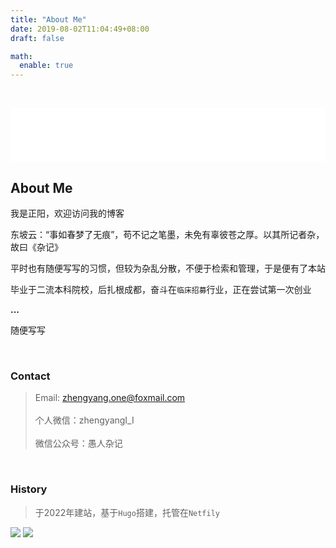 ```yaml
---
title: "About Me"
date: 2019-08-02T11:04:49+08:00
draft: false

math:
  enable: true
---
```




&nbsp;

<iframe frameborder="no" border="0" marginwidth="0" marginheight="0" width=100% height=86 src="//music.163.com/outchain/player?type=2&id=5308001&auto=1&height=66"></iframe>

<!-- <iframe frameborder="no" border="0" marginwidth="0" marginheight="0" width=100% height=86 src="//music.163.com/outchain/player?type=2&id=28996922&auto=1&height=66"></iframe> -->

## About Me

我是正阳，欢迎访问我的博客

东坡云：“事如春梦了无痕”，苟不记之笔墨，未免有辜彼苍之厚。以其所记者杂，故曰《杂记》

平时也有随便写写的习惯，但较为杂乱分散，不便于检索和管理，于是便有了本站

毕业于二流本科院校，后扎根成都，奋斗在`临床招募`行业，正在尝试第一次创业

**...**

随便写写

&nbsp;

### Contact

>Email:  zhengyang.one@foxmail.com </br></br> 个人微信：zhengyangI_I </br></br> 微信公众号：愚人杂记

&nbsp;

### History

>于2022年建站，基于`Hugo`搭建，托管在`Netfily`

<p>
<a href="https://gohugo.io/"><img src="https://img.shields.io/badge/Hugo-v0.92.1-ff4088?style=flat-square&logo=hugo"/></a>
<a href="https://app.netlify.com/sites/foolnotes/deploys"><img src="https://api.netlify.com/api/v1/badges/c2faa68a-3b68-4746-a851-48a929726d40/deploy-status"/></a>
</p>


